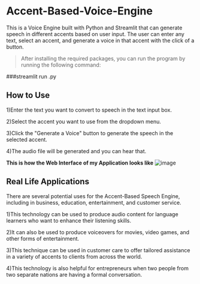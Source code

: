 # Accent-Based-Voice-Engine

This is a Voice Engine built with Python and Streamlit that can generate speech in different accents based on user input. The user can enter any text, select an accent, and generate a voice in that accent with the click of a button.

> After installing the required packages, you can run the program by running the following command:

###streamlit run <file name>.py


## How to Use
1)Enter the text you want to convert to speech in the text input box.
  
2)Select the accent you want to use from the dropdown menu.
  
3)Click the "Generate a Voice" button to generate the speech in the selected accent.
  
4)The audio file will be generated and you can hear that.

**This is how the Web Interface of my Application looks like**
![image](https://user-images.githubusercontent.com/110174850/226158906-20a2e84c-5506-4180-b94d-7cb9e69d24b2.png)

## Real Life Applications
  
There are several potential uses for the Accent-Based Speech Engine, including in business,
education, entertainment, and customer service.

1)This technology can be used to produce audio content for language learners who want
to enhance their listening skills.
  
2)It can also be used to produce voiceovers for movies, video games, and other forms of
entertainment.
  
3)This technique can be used in customer care to offer tailored assistance in a variety of
accents to clients from across the world.
  
4)This technology is also helpful for entrepreneurs when two people from two separate
nations are having a formal conversation.
